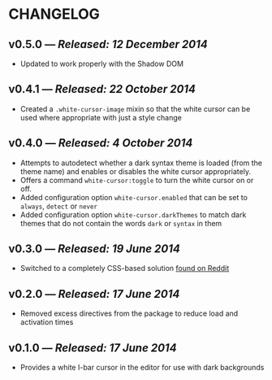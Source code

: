 # CHANGELOG

## **v0.5.0** &mdash; *Released: 12 December 2014*

* Updated to work properly with the Shadow DOM

## **v0.4.1** &mdash; *Released: 22 October 2014*

* Created a `.white-cursor-image` mixin so that the white cursor can be used where appropriate with just a style change

## **v0.4.0** &mdash; *Released: 4 October 2014*

* Attempts to autodetect whether a dark syntax theme is loaded (from the theme name) and enables or disables the white cursor appropriately.
* Offers a command `white-cursor:toggle` to turn the white cursor on or off.
* Added configuration option `white-cursor.enabled` that can be set to `always`, `detect` or `never`
* Added configuration option `white-cursor.darkThemes` to match dark themes that do not contain the words `dark` or `syntax` in them

## **v0.3.0** &mdash; *Released: 19 June 2014*

* Switched to a completely CSS-based solution [found on Reddit](http://www.reddit.com/r/Atom/comments/28m5nu/change_your_text_cursor_to_white/)

## **v0.2.0** &mdash; *Released: 17 June 2014*

* Removed excess directives from the package to reduce load and activation times

## **v0.1.0** &mdash; *Released: 17 June 2014*

* Provides a white I-bar cursor in the editor for use with dark backgrounds
